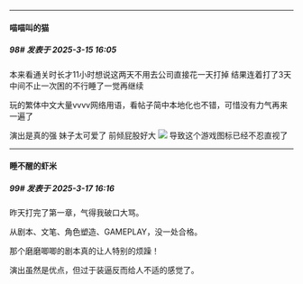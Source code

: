 ﻿
*****

####  喵喵叫的猫  
##### 98#       发表于 2025-3-15 16:05

本来看通关时长才11小时想说这两天不用去公司直接花一天打掉
结果连着打了3天 中间不止一次困的不行睡了一觉再继续

玩的繁体中文大量vvvv网络用语，看帖子简中本地化也不错，可惜没有力气再来一遍了

演出是真的强 妹子太可爱了 前倾屁股好大 <img src="https://static.saraba1st.com/image/smiley/face2017/077.png" referrerpolicy="no-referrer"> 导致这个游戏图标已经不忍直视了


*****

####  睡不醒的虾米  
##### 99#       发表于 2025-3-17 16:16

昨天打完了第一章，气得我破口大骂。

从剧本、文笔、角色塑造、GAMEPLAY，没一处合格。

那个磨磨唧唧的剧本真的让人特别的烦躁！

演出虽然是优点，但过于装逼反而给人不适的感觉了。

